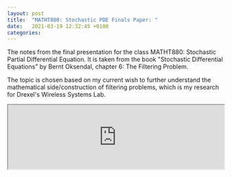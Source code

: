 ```yaml
---
layout: post
title:  "MATHT880: Stochastic PDE Finals Paper: "
date:   2021-03-19 12:32:45 +0100
categories:
---
```


The notes from the final presentation for the class MATHT880: Stochastic Partial Differential Equation. It is taken from the book "Stochastic Differential Equations" by Bernt Oksendal, chapter 6: The Filtering Problem. 

The topic is chosen based on my current wish to further understand the mathematical side/construction of filtering problems, which is my research for Drexel's Wireless Systems Lab. 

<iframe src="https://drive.google.com/file/d/1X2ON4I7gbIwUK3bsq2b53QZBwEhgaq6Y/preview" width="100%"></iframe>
